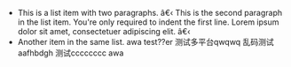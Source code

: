 *   This is a list item with two paragraphs.
â€‹
    This is the second paragraph in the list item. You're
only required to indent the first line. Lorem ipsum dolor
sit amet, consectetuer adipiscing elit.
â€‹
*   Another item in the same list.
awa
test??er
测试多平台qwqwq
乱码测试aafhbdgh
测试cccccccc
awa